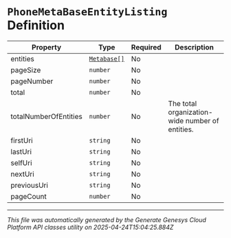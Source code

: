 # `PhoneMetaBaseEntityListing` Definition

| Property | Type | Required | Description |
|----------|------|----------|-------------|
| entities | [`Metabase[]`](metabase-definition.md) | No |  |
| pageSize | `number` | No |  |
| pageNumber | `number` | No |  |
| total | `number` | No |  |
| totalNumberOfEntities | `number` | No | The total organization-wide number of entities. |
| firstUri | `string` | No |  |
| lastUri | `string` | No |  |
| selfUri | `string` | No |  |
| nextUri | `string` | No |  |
| previousUri | `string` | No |  |
| pageCount | `number` | No |  |

---

*This file was automatically generated by the Generate Genesys Cloud Platform API classes utility on 2025-04-24T15:04:25.884Z*
